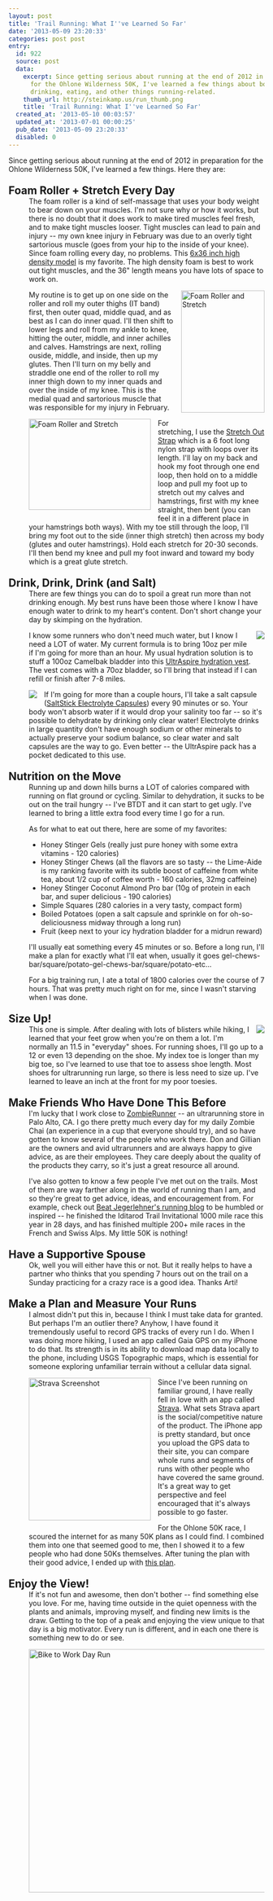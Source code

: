 ```yaml
---
layout: post
title: 'Trail Running: What I''ve Learned So Far'
date: '2013-05-09 23:20:33'
categories: post post
entry:
  id: 922
  source: post
  data:
    excerpt: Since getting serious about running at the end of 2012 in preparation
      for the Ohlone Wilderness 50K, I've learned a few things about body maintenance,
      drinking, eating, and other things running-related.
    thumb_url: http://steinkamp.us/run_thumb.png
    title: 'Trail Running: What I''ve Learned So Far'
  created_at: '2013-05-10 00:03:57'
  updated_at: '2013-07-01 00:00:25'
  pub_date: '2013-05-09 23:20:33'
  disabled: 0
---
```

<style>
dl.running_entry dt {
  font-size:150%;
  font-weight:bold;
  margin-top:1em;
  clear: left;
}
img.float_right {
  float:right;
  margin-left:1em;
  margin-bottom:1em;
}
img.float_left {
  float:left;
  margin-right:1em;
  margin-bottom:1em;
}
</style>
Since getting serious about running at the end of 2012 in preparation for the Ohlone Wilderness 50K, I've learned a few things.  Here they are:
<dl class="running_entry">
  <dt>Foam Roller + Stretch Every Day</dt>
  <dd>The foam roller is a kind of self-massage that uses your body weight to bear down on your muscles.  I'm not sure why or how it works, but there is no doubt that it does work to make tired muscles feel fresh, and to make tight muscles looser.  Tight muscles can lead to pain and injury -- my own knee injury in February was due to an overly tight sartorious muscle (goes from your hip to the inside of your knee).  Since foam rolling every day, no problems.  This <a href="http://www.amazon.com/Black-High-Density-Foam-Rollers/dp/B0040NJOA0">6x36 inch high density model</a> is my favorite.  The high density foam is best to work out tight muscles, and the 36" length means you have lots of space to work on.

<a href="http://www.flickr.com/photos/thenobot/8724032635/" title="Foam Roller and Stretch by thenobot, on Flickr"><img src="http://farm8.staticflickr.com/7370/8724032635_0ea10ca93f_m.jpg" width="164" height="240" alt="Foam Roller and Stretch" class="float_right"></a>My routine is to get up on one side on the roller and roll my outer thighs (IT band) first, then outer quad, middle quad, and as best as I can do inner quad.  I'll then shift to lower legs and roll from my ankle to knee, hitting the outer, middle, and inner achilles and calves.  Hamstrings are next, rolling ouside, middle, and inside, then up my glutes.  Then I'll turn on my belly and straddle one end of the roller to roll my inner thigh down to my inner quads and over the inside of my knee.  This is the medial quad and sartorious muscle that was responsible for my injury in February.

<a href="http://www.flickr.com/photos/thenobot/8724032783/" title="Foam Roller and Stretch by thenobot, on Flickr"><img src="http://farm8.staticflickr.com/7302/8724032783_d14c9697b5_m.jpg" width="240" height="179" alt="Foam Roller and Stretch" class="float_left"></a>For stretching, I use the <a href="http://www.amazon.com/Stretch-Out-Strap-New-Instructional-booklet/dp/B00065X222/ref=pd_bxgy_hpc_img_z">Stretch Out Strap</a> which is a 6 foot long nylon strap with loops over its length.  I'll lay on my back and hook my foot through one end loop, then hold on to a middle loop and pull my foot up to stretch out my calves and hamstrings, first with my knee straight, then bent (you can feel it in a different place in your hamstrings both ways).  With my toe still through the loop, I'll bring my foot out to the side (inner thigh stretch) then across my body (glutes and outer hamstrings).  Hold each stretch for 20-30 seconds.  I'll then bend my knee and pull my foot inward and toward my body which is a great glute stretch.
</dd>
<dt>Drink, Drink, Drink (and Salt)</dt>
<dd>There are few things you can do to spoil a great run more than not drinking enough.  My best runs have been those where I know I have enough water to drink to my heart's content.  Don't short change your day by skimping on the hydration.

<img src="/omega_blue.jpg" class="float_right"/>I know some runners who don't need much water, but I know I need a LOT of water.  My current formula is to bring 10oz per mile if I'm going for more than an hour.  My usual hydration solution is to stuff a 100oz Camelbak bladder into this <a href="http://www.zombierunner.com/store/brands/ultraspire/packs/product3998.html">UltrAspire hydration vest</a>.  The vest comes with a 70oz bladder, so I'll bring that instead if I can refill or finish after 7-8 miles.

<img src="/saltstick_caps_bottle.jpg" class="float_left"/>If I'm going for more than a couple hours, I'll take a salt capsule (<a href="http://www.zombierunner.com/store/product351.html">SaltStick Electrolyte Capsules</a>) every 90 minutes or so.  Your body won't absorb water if it would drop your salinity too far -- so it's possible to dehydrate by drinking only clear water!  Electrolyte drinks in large quantity don't have enough sodium or other minerals to actually preserve your sodium balance, so clear water and salt capsules are the way to go.  Even better -- the UltrAspire pack has a pocket dedicated to  this use.  
</dd>
<dt>Nutrition on the Move</dt>
<dd>
Running up and down hills burns a LOT of calories compared with running on flat ground or cycling.  Similar to dehydration, it sucks to be out on the trail hungry -- I've BTDT and it can start to get ugly.  I've learned to bring a little extra food every time I go for a run.

As for what to eat out there, here are some of my favorites:
<ul>
<li>Honey Stinger Gels (really just pure honey with some extra vitamins - 120 calories)</li>
<li>Honey Stinger Chews (all the flavors are so tasty -- the Lime-Aide is my ranking favorite with its subtle boost of caffeine from white tea, about 1/2 cup of coffee worth - 160 calories, 32mg caffeine)</li>
<li>Honey Stinger Coconut Almond Pro bar (10g of protein in each bar, and super delicious - 190 calories)</li>
<li>Simple Squares (280 calories in a very tasty, compact form)</li>
<li>Boiled Potatoes (open a salt capsule and sprinkle on for oh-so-deliciousness midway through a long run)</li>
<li>Fruit (keep next to your icy hydration bladder for a midrun reward)</li>
</ul>
I'll usually eat something every 45 minutes or so.  Before a long run, I'll make a plan for exactly what I'll eat when, usually it goes gel-chews-bar/square/potato-gel-chews-bar/square/potato-etc...

For a big training run, I ate a total of 1800 calories over the course of 7 hours.  That was pretty much right on for me, since I wasn't starving when I was done.
</dd>
<dt>Size Up!</dt>
<dd>
<img src="/sense_ultra_racing_red_black_top.jpg" class="float_right"/>This one is simple.  After dealing with lots of blisters while hiking, I learned that your feet grow when you're on them a lot.  I'm normally an 11.5 in "everyday" shoes.  For running shoes, I'll go up to a 12 or even 13 depending on the shoe.  My index toe is longer than my big toe, so I've learned to use that toe to assess shoe length.  Most shoes for ultrarunning run large, so there is less need to size up.  I've learned to leave an inch at the front for my poor toesies.
</dd>
<dt>Make Friends Who Have Done This Before</dt>
<dd>
I'm lucky that I work close to <a href="http://www.zombierunner.com/">ZombieRunner</a> -- an ultrarunning store in Palo Alto, CA.  I go there pretty much every day for my daily Zombie Chai (an experience in a cup that everyone should try), and so have gotten to know several of the people who work there.  Don and Gillian are the owners and avid ultrarunners and are always happy to give advice, as are their employees.  They care deeply about the quality of the products they carry, so it's just a great resource all around.

I've also gotten to know a few people I've met out on the trails.  Most of them are way farther along in the world of running than I am, and so they're great to get advice, ideas, and encouragement from.  For example, check out <a href="http://beultra.com/wordpress/">Beat Jegerlehner's running blog</a> to be humbled or inspired -- he finished the Iditarod Trail Invitational 1000 mile race this year in 28 days, and has finished multiple 200+ mile races in the French and Swiss Alps.  My little 50K is nothing!
</dd>
<dt>Have a Supportive Spouse</dt>
<dd>
Ok, well you will either have this or not.  But it really helps to have a partner who thinks that you spending 7 hours out on the trail on a Sunday practicing for a crazy race is a good idea.  Thanks Arti!
</dd>
<dt>Make a Plan and Measure Your Runs</dt>
<dd>
I almost didn't put this in, because I think I must take data for granted.  But perhaps I'm an outlier there?  Anyhow, I have found it tremendously useful to record GPS tracks of every run I do.  When I was doing more hiking, I used an app called Gaia GPS on my iPhone to do that.  Its strength is in its ability to download map data locally to the phone, including USGS Topographic maps, which is essential for someone exploring unfamiliar terrain without a cellular data signal.  

<a href="http://www.flickr.com/photos/thenobot/8724184805/" title="Strava Screenshot by thenobot, on Flickr"><img src="http://farm8.staticflickr.com/7317/8724184805_ff186b9040_n.jpg" width="240" height="280" alt="Strava Screenshot" class="float_left"></a>Since I've been running on familiar ground, I have really fell in love with an app called <a href="http://www.strava.com/">Strava</a>.  What sets Strava apart is the social/competitive nature of the product.  The iPhone app is pretty standard, but once you upload the GPS data to their site, you can compare whole runs and segments of runs with other people who have covered the same ground.  It's a great way to get perspective and feel encouraged that it's always possible to go faster.

For the Ohlone 50K race, I scoured the internet for as many 50K plans as I could find.  I combined them into one that seemed good to me, then I showed it to a few people who had done 50Ks themselves.  After tuning the plan with their good advice, I ended up with <a href="https://docs.google.com/spreadsheet/ccc?key=0Av7-a2OfybnddENwQ1ljVnAwdTUwWDQySE9SNGs5RXc#gid=0">this plan</a>.
</dd>
<dt>Enjoy the View!</dt>
<dd>If it's not fun and awesome, then don't bother -- find something else you love.  For me, having time outside in the quiet openness with the plants and animals, improving myself, and finding new limits is the draw.  Getting to the top of a peak and enjoying the view unique to that day is a big motivator.  Every run is different, and in each one there is something new to do or see.

<a href="http://www.flickr.com/photos/thenobot/8724032411/" title="Bike to Work Day Run by thenobot, on Flickr"><img src="http://farm8.staticflickr.com/7307/8724032411_bd14555449_z.jpg" width="640" height="478" alt="Bike to Work Day Run"></a>
